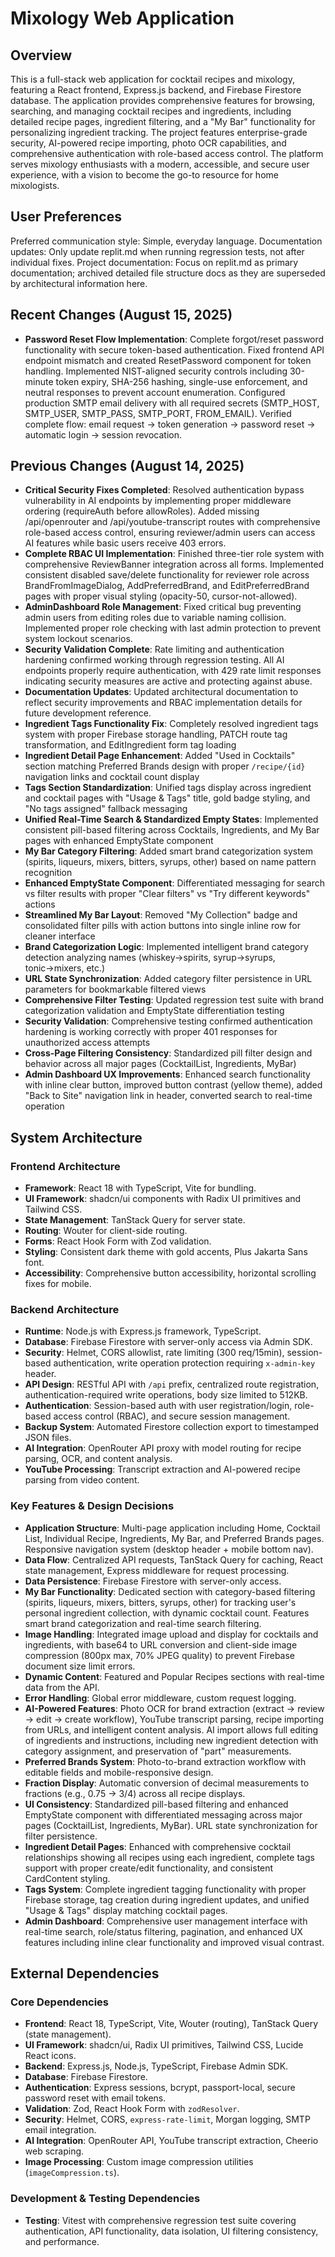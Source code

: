 # Mixology Web Application

## Overview
This is a full-stack web application for cocktail recipes and mixology, featuring a React frontend, Express.js backend, and Firebase Firestore database. The application provides comprehensive features for browsing, searching, and managing cocktail recipes and ingredients, including detailed recipe pages, ingredient filtering, and a "My Bar" functionality for personalizing ingredient tracking. The project features enterprise-grade security, AI-powered recipe importing, photo OCR capabilities, and comprehensive authentication with role-based access control. The platform serves mixology enthusiasts with a modern, accessible, and secure user experience, with a vision to become the go-to resource for home mixologists.

## User Preferences
Preferred communication style: Simple, everyday language.
Documentation updates: Only update replit.md when running regression tests, not after individual fixes.
Project documentation: Focus on replit.md as primary documentation; archived detailed file structure docs as they are superseded by architectural information here.

## Recent Changes (August 15, 2025)
- **Password Reset Flow Implementation**: Complete forgot/reset password functionality with secure token-based authentication. Fixed frontend API endpoint mismatch and created ResetPassword component for token handling. Implemented NIST-aligned security controls including 30-minute token expiry, SHA-256 hashing, single-use enforcement, and neutral responses to prevent account enumeration. Configured production SMTP email delivery with all required secrets (SMTP_HOST, SMTP_USER, SMTP_PASS, SMTP_PORT, FROM_EMAIL). Verified complete flow: email request → token generation → password reset → automatic login → session revocation.

## Previous Changes (August 14, 2025)
- **Critical Security Fixes Completed**: Resolved authentication bypass vulnerability in AI endpoints by implementing proper middleware ordering (requireAuth before allowRoles). Added missing /api/openrouter and /api/youtube-transcript routes with comprehensive role-based access control, ensuring reviewer/admin users can access AI features while basic users receive 403 errors.
- **Complete RBAC UI Implementation**: Finished three-tier role system with comprehensive ReviewBanner integration across all forms. Implemented consistent disabled save/delete functionality for reviewer role across BrandFromImageDialog, AddPreferredBrand, and EditPreferredBrand pages with proper visual styling (opacity-50, cursor-not-allowed).
- **AdminDashboard Role Management**: Fixed critical bug preventing admin users from editing roles due to variable naming collision. Implemented proper role checking with last admin protection to prevent system lockout scenarios.
- **Security Validation Complete**: Rate limiting and authentication hardening confirmed working through regression testing. All AI endpoints properly require authentication, with 429 rate limit responses indicating security measures are active and protecting against abuse.
- **Documentation Updates**: Updated architectural documentation to reflect security improvements and RBAC implementation details for future development reference.
- **Ingredient Tags Functionality Fix**: Completely resolved ingredient tags system with proper Firebase storage handling, PATCH route tag transformation, and EditIngredient form tag loading
- **Ingredient Detail Page Enhancement**: Added "Used in Cocktails" section matching Preferred Brands design with proper `/recipe/{id}` navigation links and cocktail count display
- **Tags Section Standardization**: Unified tags display across ingredient and cocktail pages with "Usage & Tags" title, gold badge styling, and "No tags assigned" fallback messaging
- **Unified Real-Time Search & Standardized Empty States**: Implemented consistent pill-based filtering across Cocktails, Ingredients, and My Bar pages with enhanced EmptyState component
- **My Bar Category Filtering**: Added smart brand categorization system (spirits, liqueurs, mixers, bitters, syrups, other) based on name pattern recognition
- **Enhanced EmptyState Component**: Differentiated messaging for search vs filter results with proper "Clear filters" vs "Try different keywords" actions
- **Streamlined My Bar Layout**: Removed "My Collection" badge and consolidated filter pills with action buttons into single inline row for cleaner interface
- **Brand Categorization Logic**: Implemented intelligent brand category detection analyzing names (whiskey→spirits, syrup→syrups, tonic→mixers, etc.)
- **URL State Synchronization**: Added category filter persistence in URL parameters for bookmarkable filtered views
- **Comprehensive Filter Testing**: Updated regression test suite with brand categorization validation and EmptyState differentiation testing
- **Security Validation**: Comprehensive testing confirmed authentication hardening is working correctly with proper 401 responses for unauthorized access attempts
- **Cross-Page Filtering Consistency**: Standardized pill filter design and behavior across all major pages (CocktailList, Ingredients, MyBar)
- **Admin Dashboard UX Improvements**: Enhanced search functionality with inline clear button, improved button contrast (yellow theme), added "Back to Site" navigation link in header, converted search to real-time operation

## System Architecture

### Frontend Architecture
- **Framework**: React 18 with TypeScript, Vite for bundling.
- **UI Framework**: shadcn/ui components with Radix UI primitives and Tailwind CSS.
- **State Management**: TanStack Query for server state.
- **Routing**: Wouter for client-side routing.
- **Forms**: React Hook Form with Zod validation.
- **Styling**: Consistent dark theme with gold accents, Plus Jakarta Sans font.
- **Accessibility**: Comprehensive button accessibility, horizontal scrolling fixes for mobile.

### Backend Architecture
- **Runtime**: Node.js with Express.js framework, TypeScript.
- **Database**: Firebase Firestore with server-only access via Admin SDK.
- **Security**: Helmet, CORS allowlist, rate limiting (300 req/15min), session-based authentication, write operation protection requiring `x-admin-key` header.
- **API Design**: RESTful API with `/api` prefix, centralized route registration, authentication-required write operations, body size limited to 512KB.
- **Authentication**: Session-based auth with user registration/login, role-based access control (RBAC), and secure session management.
- **Backup System**: Automated Firestore collection export to timestamped JSON files.
- **AI Integration**: OpenRouter API proxy with model routing for recipe parsing, OCR, and content analysis.
- **YouTube Processing**: Transcript extraction and AI-powered recipe parsing from video content.

### Key Features & Design Decisions
- **Application Structure**: Multi-page application including Home, Cocktail List, Individual Recipe, Ingredients, My Bar, and Preferred Brands pages. Responsive navigation system (desktop header + mobile bottom nav).
- **Data Flow**: Centralized API requests, TanStack Query for caching, React state management, Express middleware for request processing.
- **Data Persistence**: Firebase Firestore with server-only access.
- **My Bar Functionality**: Dedicated section with category-based filtering (spirits, liqueurs, mixers, bitters, syrups, other) for tracking user's personal ingredient collection, with dynamic cocktail count. Features smart brand categorization and real-time search filtering.
- **Image Handling**: Integrated image upload and display for cocktails and ingredients, with base64 to URL conversion and client-side image compression (800px max, 70% JPEG quality) to prevent Firebase document size limit errors.
- **Dynamic Content**: Featured and Popular Recipes sections with real-time data from the API.
- **Error Handling**: Global error middleware, custom request logging.
- **AI-Powered Features**: Photo OCR for brand extraction (extract → review → edit → create workflow), YouTube transcript parsing, recipe importing from URLs, and intelligent content analysis. AI import allows full editing of ingredients and instructions, including new ingredient detection with category assignment, and preservation of "part" measurements.
- **Preferred Brands System**: Photo-to-brand extraction workflow with editable fields and mobile-responsive design.
- **Fraction Display**: Automatic conversion of decimal measurements to fractions (e.g., 0.75 → 3/4) across all recipe displays.
- **UI Consistency**: Standardized pill-based filtering and enhanced EmptyState component with differentiated messaging across major pages (CocktailList, Ingredients, MyBar). URL state synchronization for filter persistence.
- **Ingredient Detail Pages**: Enhanced with comprehensive cocktail relationships showing all recipes using each ingredient, complete tags support with proper create/edit functionality, and consistent CardContent styling.
- **Tags System**: Complete ingredient tagging functionality with proper Firebase storage, tag creation during ingredient updates, and unified "Usage & Tags" display matching cocktail pages.
- **Admin Dashboard**: Comprehensive user management interface with real-time search, role/status filtering, pagination, and enhanced UX features including inline clear functionality and improved visual contrast.

## External Dependencies

### Core Dependencies
- **Frontend**: React 18, TypeScript, Vite, Wouter (routing), TanStack Query (state management).
- **UI Framework**: shadcn/ui, Radix UI primitives, Tailwind CSS, Lucide React icons.
- **Backend**: Express.js, Node.js, TypeScript, Firebase Admin SDK.
- **Database**: Firebase Firestore.
- **Authentication**: Express sessions, bcrypt, passport-local, secure password reset with email tokens.
- **Validation**: Zod, React Hook Form with `zodResolver`.
- **Security**: Helmet, CORS, `express-rate-limit`, Morgan logging, SMTP email integration.
- **AI Integration**: OpenRouter API, YouTube transcript extraction, Cheerio web scraping.
- **Image Processing**: Custom image compression utilities (`imageCompression.ts`).

### Development & Testing Dependencies
- **Testing**: Vitest with comprehensive regression test suite covering authentication, API functionality, data isolation, UI filtering consistency, and performance.